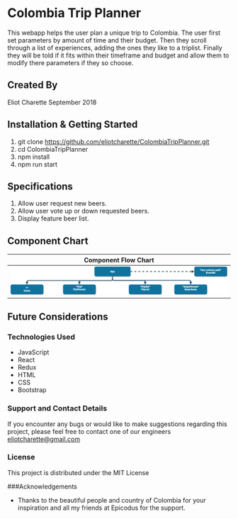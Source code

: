 # Colombia Trip Planner

This webapp helps the user plan a unique trip to Colombia. The user first set parameters by amount of time and their budget. Then they scroll through a list of experiences, adding the ones they like to a triplist. Finally they will be told if it fits within their timeframe and budget and allow them to modify there parameters if they so choose.

## Created By
Eliot Charette
September 2018

## Installation & Getting Started

1. git clone https://github.com/eliotcharette/ColombiaTripPlanner.git
2. cd ColombiaTripPlanner
3. npm install
4. npm run start


## Specifications

1. Allow user request new beers.
2. Allow user vote up or down requested beers.
3. Display feature beer list.


## Component Chart


| Component Flow Chart|
|-----------|
|![alt text](./src/assets/ColombiaTripPlanner.png)|


## Future Considerations



### Technologies Used

* JavaScript
* React
* Redux
* HTML
* CSS
* Bootstrap

### Support and Contact Details
If you encounter any bugs or would like to make suggestions regarding this project, please feel free to contact one of our engineers eliotcharette@gmail.com

### License

This project is distributed under the MIT License

###Acknowledgements

* Thanks to the beautiful people and country of Colombia for your inspiration and all my friends at Epicodus for the support.

